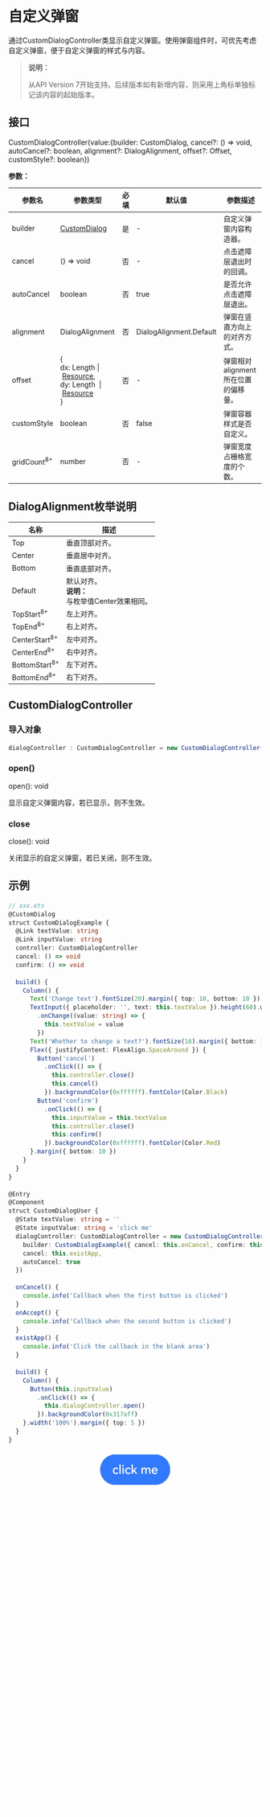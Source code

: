 # 自定义弹窗

通过CustomDialogController类显示自定义弹窗。使用弹窗组件时，可优先考虑自定义弹窗，便于自定义弹窗的样式与内容。

> **说明：**
>
> 从API Version 7开始支持。后续版本如有新增内容，则采用上角标单独标记该内容的起始版本。




## 接口

CustomDialogController(value:{builder: CustomDialog, cancel?: () =&gt; void, autoCancel?: boolean, alignment?: DialogAlignment, offset?: Offset, customStyle?: boolean})


**参数：**

| 参数名                    | 参数类型                                     | 必填   | 默认值                     | 参数描述                   |
| ---------------------- | ---------------------------------------- | ---- | ----------------------- | ---------------------- |
| builder                | [CustomDialog](../../quick-start/arkts-dynamic-ui-elememt-building.md#customdialog) | 是    | -                       | 自定义弹窗内容构造器。            |
| cancel                 | ()&nbsp;=&gt;&nbsp;void                  | 否    | -                       | 点击遮障层退出时的回调。           |
| autoCancel             | boolean                                  | 否    | true                    | 是否允许点击遮障层退出。           |
| alignment              | DialogAlignment                          | 否    | DialogAlignment.Default | 弹窗在竖直方向上的对齐方式。         |
| offset                 | {<br/>dx:&nbsp;Length&nbsp;\|&nbsp;[Resource](ts-types.md#resource类型),<br/>dy:&nbsp;Length&nbsp;&nbsp;\|&nbsp;[Resource](ts-types.md#resource类型)<br/>} | 否    | -                       | 弹窗相对alignment所在位置的偏移量。 |
| customStyle            | boolean                                  | 否    | false                   | 弹窗容器样式是否自定义。           |
| gridCount<sup>8+</sup> | number                                   | 否    | -                       | 弹窗宽度占栅格宽度的个数。          |

## DialogAlignment枚举说明

| 名称                     | 描述                                                   |
| ------------------------ | ------------------------------------------------------ |
| Top                      | 垂直顶部对齐。                                         |
| Center                   | 垂直居中对齐。                                         |
| Bottom                   | 垂直底部对齐。                                         |
| Default                  | 默认对齐。<br/>**说明：**<br/>与枚举值Center效果相同。 |
| TopStart<sup>8+</sup>    | 左上对齐。                                             |
| TopEnd<sup>8+</sup>      | 右上对齐。                                             |
| CenterStart<sup>8+</sup> | 左中对齐。                                             |
| CenterEnd<sup>8+</sup>   | 右中对齐。                                             |
| BottomStart<sup>8+</sup> | 左下对齐。                                             |
| BottomEnd<sup>8+</sup>   | 右下对齐。                                             |

## CustomDialogController

### 导入对象

```ts
dialogController : CustomDialogController = new CustomDialogController(value:{builder: CustomDialog, cancel?: () => void, autoCancel?: boolean})
```

### open()
open(): void


显示自定义弹窗内容，若已显示，则不生效。


### close
close(): void


关闭显示的自定义弹窗，若已关闭，则不生效。


## 示例

```ts
// xxx.ets
@CustomDialog
struct CustomDialogExample {
  @Link textValue: string
  @Link inputValue: string
  controller: CustomDialogController
  cancel: () => void
  confirm: () => void

  build() {
    Column() {
      Text('Change text').fontSize(20).margin({ top: 10, bottom: 10 })
      TextInput({ placeholder: '', text: this.textValue }).height(60).width('90%')
        .onChange((value: string) => {
          this.textValue = value
        })
      Text('Whether to change a text?').fontSize(16).margin({ bottom: 10 })
      Flex({ justifyContent: FlexAlign.SpaceAround }) {
        Button('cancel')
          .onClick(() => {
            this.controller.close()
            this.cancel()
          }).backgroundColor(0xffffff).fontColor(Color.Black)
        Button('confirm')
          .onClick(() => {
            this.inputValue = this.textValue
            this.controller.close()
            this.confirm()
          }).backgroundColor(0xffffff).fontColor(Color.Red)
      }.margin({ bottom: 10 })
    }
  }
}

@Entry
@Component
struct CustomDialogUser {
  @State textValue: string = ''
  @State inputValue: string = 'click me'
  dialogController: CustomDialogController = new CustomDialogController({
    builder: CustomDialogExample({ cancel: this.onCancel, confirm: this.onAccept, textValue: $textValue, inputValue: $inputValue }),
    cancel: this.existApp,
    autoCancel: true
  })

  onCancel() {
    console.info('Callback when the first button is clicked')
  }
  onAccept() {
    console.info('Callback when the second button is clicked')
  }
  existApp() {
    console.info('Click the callback in the blank area')
  }

  build() {
    Column() {
      Button(this.inputValue)
        .onClick(() => {
          this.dialogController.open()
        }).backgroundColor(0x317aff)
    }.width('100%').margin({ top: 5 })
  }
}
```

![zh-cn_image_0000001219744203](figures/zh-cn_image_0000001219744203.gif)
